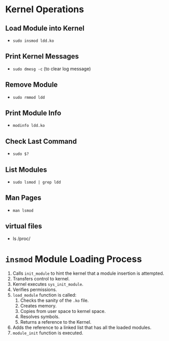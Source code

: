 # Kernel Operations

## Load Module into Kernel
-   `sudo insmod ldd.ko`
## Print Kernel Messages
-   `sudo dmesg -c` (to clear log message)
## Remove Module
-   `sudo rmmod ldd`
## Print Module Info
-   `modinfo ldd.ko`
## Check Last Command
-   `sudo $?`
## List Modules
-   `sudo lsmod | grep ldd`
## Man Pages
-   `man lsmod`

## virtual files
- ls /proc/

# `insmod` Module Loading Process

1.  Calls `init_module` to hint the kernel that a module insertion is attempted.
2.  Transfers control to kernel.
3.  Kernel executes `sys_init_module`.
4.  Verifies permissions.
5.  `load_module` function is called:
    1.  Checks the sanity of the `.ko` file.
    2.  Creates memory.
    3.  Copies from user space to kernel space.
    4.  Resolves symbols.
    5.  Returns a reference to the Kernel.
6.  Adds the reference to a linked list that has all the loaded modules.
7.  `module_init` function is executed.